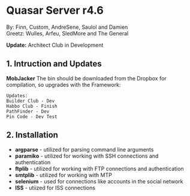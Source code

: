 # Quasar Server r4.6  
 
By: Finn, Custom, AndreSene, Saulol and Damien  
Greetz: Wulles, Arfeu, SledMore and The General

 
__Update:__ Architect Club in Development
 
## 1. Intruction and Updates
 
__MobJacker__ The bin should be downloaded from the Dropbox for compilation, so upgrades with the Framework:
 
    Updates:
    Builder Club - Dev
    Habbo Club - Finish
    PathFinder - Dev
    Pin Code - Dev Test
 
## 2. Installation
 
* __argparse__ - utilized for parsing command line arguments
* __paramiko__ - utilized for working with SSH connections and authentication
* __ftplib__ - utilized for working with FTP connections and authentication
* __smtplib__ - utilized for working with MTP
* __selenium__ - used for connections like accounts in the social network
* __ISS__ - utiized for ISS connections
